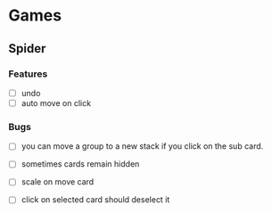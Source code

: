 # Games

## Spider

### Features
- [ ] undo
- [ ] auto move on click

### Bugs
- [ ] you can move a group to a new stack if you click on the sub card. 
- [ ] sometimes cards remain hidden
- [ ] scale on move card
- [ ] click on selected card should deselect it

